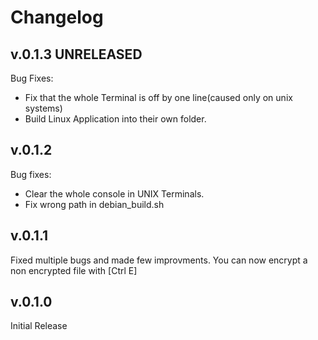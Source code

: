 # Changelog 

## v.0.1.3 UNRELEASED
Bug Fixes:
 - Fix that the whole Terminal is off by one line(caused only on unix systems)
 - Build Linux Application into their own folder.

## v.0.1.2
Bug fixes:
 - Clear the whole console in UNIX Terminals.
 - Fix wrong path in debian_build.sh

## v.0.1.1
Fixed multiple bugs and made few improvments. You can now encrypt a non encrypted file with [Ctrl E]

## v.0.1.0
Initial Release
